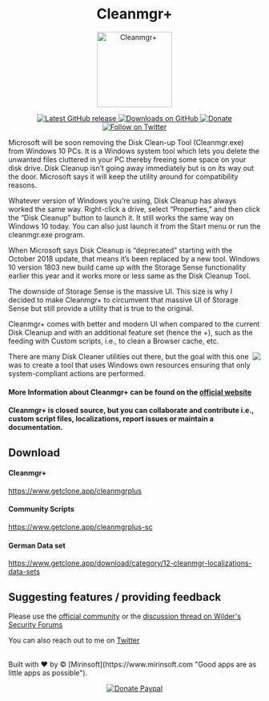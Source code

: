 <h1 align="center"> Cleanmgr+ </h1>

<p align="center">
<a href="https://github.com/Mirinsoft/CleanmgrPlus" target="_blank">
<img align="center" alt="Cleanmgr+" src="https://github.com/Mirinsoft/CleanmgrPlus/raw/master/cleanmgr%2B.png" width="150" height="150" />
</a>
</p>

<p align="center">
 
<a href="https://github.com/Mirinsoft/CleanmgrPlus/releases/latest" target="_blank">
 <img alt="Latest GitHub release" src="https://img.shields.io/github/release/mirinsoft/cleanmgrplus.svg" />
</a>
<a href="https://github.com/Mirinsoft/CleanmgrPlus/releases" target="_blank">
 <img alt="Downloads on GitHub" src="https://img.shields.io/github/downloads/Mirinsoft/CleanmgrPlus/total.svg?style=flat-square" />
</a>
<a href="https://www.getclone.app/donate/cleanmgrplus" target="_blank">
 <img alt="Donate" src="https://img.shields.io/badge/donate-PayPal-orange.svg?style=flat-square" />
</a>
<a href="https://twitter.com/cleanmgrplus" target="_blank">
 <img alt="Follow on Twitter" src="https://img.shields.io/twitter/follow/cleanmgrplus.svg?label=Follow" />
</a>

</p>

Microsoft will be soon removing the Disk Clean-up Tool (Cleanmgr.exe) from Windows 10 PCs. 
It is a Windows system tool which lets you delete the unwanted files cluttered in your PC thereby freeing some space on your disk drive. Disk Cleanup isn’t going away immediately but is on its way out the door. Microsoft says it will keep the utility around for compatibility reasons.

Whatever version of Windows you’re using, Disk Cleanup has always worked the same way. 
Right-click a drive, select “Properties,” and then click the “Disk Cleanup” button to launch it. It still works the same way on Windows 10 today. You can also just launch it from the Start menu or run the cleanmgr.exe program.

When Microsoft says Disk Cleanup is “deprecated” starting with the October 2018 update, that means it’s been replaced by a new tool. Windows 10 version 1803 new build came up with the Storage Sense functionality earlier this year and it works more or less same as the Disk Cleanup Tool. 

The downside of Storage Sense is the massive UI. This size is why I decided to make Cleanmgr+ to circumvent that massive UI of Storage Sense but still provide a utility that is true to the original.

Cleanmgr+ comes with better and modern UI when compared to the current Disk Cleanup and with an additional feature set (hence the +), such as the feeding with Custom scripts, i.e., to clean a Browser cache, etc.

<a href="https://www.getclone.app/images/jdownloads/screenshots/cleanmgr+_screen.png"><img src="https://www.getclone.app/images/jdownloads/screenshots/cleanmgr+_screen.png" align="right" style="max-width: 350px"></a>

There are many Disk Cleaner utilities out there, but the goal with this one was to create a tool that uses Windows own resources ensuring that only system-compliant actions are performed.

#### More Information about Cleanmgr+ can be found on the [official website](https://www.getclone.app/ms-apps/cleanmgrplus)

#### Cleanmgr+ is closed source, but you can collaborate and contribute i.e., custom script files, localizations, report issues or maintain a documentation.

## Download 

#### Cleanmgr+
https://www.getclone.app/cleanmgrplus

#### Community Scripts
https://www.getclone.app/cleanmgrplus-sc

#### German Data set
https://www.getclone.app/download/category/12-cleanmgr-localizations-data-sets

## Suggesting features / providing feedback
Please use the [official community](https://www.getclone.app/community) or the [discussion thread on Wilder's Security Forums](https://www.wilderssecurity.com/threads/cleanmgr-improved-replacement-for-microsoft-disk-cleanup.416181/)

You can also reach out to me on [Twitter](https://twitter.com/CleanmgrPlus)

<br>
Built with ❤︎ by © [Mirinsoft](https://www.mirinsoft.com "Good apps are as little apps as possible").

<p align="center"><a href="http://www.imirin.com/donate"><img src="https://img.shields.io/badge/donate-paypal-00457c.svg?logo=paypal&style=flat-square" alt="Donate Paypal"></a></p>
